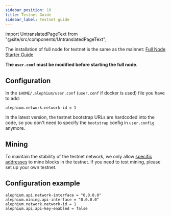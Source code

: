 ```yaml
---
sidebar_position: 10
title: Testnet Guide
sidebar_label: Testnet guide
---
```


import UntranslatedPageText from "@site/src/components/UntranslatedPageText";

<UntranslatedPageText />

The installation of full node for testnet is the same as the mainnet: [Full Node Starter Guide](full-node/getting-started.md)

**The `user.conf` must be modified before starting the full node**.

## Configuration

In the `$HOME/.alephium/user.conf` (`user.conf` if docker is used) file you have to add:

```
alephium.network.network-id = 1
```

In the latest version, the testnet bootstrap URLs are hardcoded into the code, so you don't need to specify the `bootstrap` config in `user.config` anymore.

## Mining

To maintain the stability of the testnet network, we only allow [specific addresses](https://github.com/alephium/alephium/blob/fb4c4947ee0d0c57424d74ea197f19e72dc46c60/protocol/src/main/scala/org/alephium/protocol/ALPH.scala#L104) to mine blocks in the testnet. If you need to test mining, please set up your own testnet.

## Configuration example

```
alephium.api.network-interface = "0.0.0.0"
alephium.mining.api-interface = "0.0.0.0"
alephium.network.network-id = 1
alephium.api.api-key-enabled = false
```
